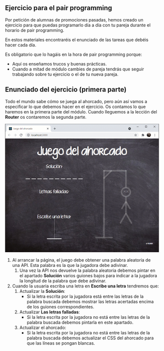 ## Ejercicio para el pair programming

Por petición de alumnas de promociones pasadas, hemos creado un ejercicio para que puedas programarlo día a día con tu pareja durante el horario de pair programming.

En estos materiales encontraréis el enunciado de las tareas que debéis hacer cada día.

Es obligatorio que lo hagáis en la hora de pair programming porque:

- Aquí os enseñamos trucos y buenas prácticas.
- Cuando a mitad de módulo cambies de pareja tendrás que seguir trabajando sobre tu ejercicio o el de tu nueva pareja.

## Enunciado del ejercicio (primera parte)

Todo el mundo sabe cómo se juega al ahorcado, pero aún así vamos a especificar lo que debemos hacer en el ejercicio. Os contamos lo que haremos en la primera parte del módulo. Cuando lleguemos a la lección del **Router** os contaremos la segunda parte.

![](./react_ejercicio_ahorcado_enunciado-01.gif)

1. Al arrancar la página, el juego debe obtener una palabra aleatoria de una API. Esta palabra es la que la jugadora debe adivinar.
   1. Una vez la API nos devuelve la palabra aleatoria debemos pintar en el apartado **Solución** varios guiones bajos para indicar a la jugadora la longitud de la palabra que debe adivinar.
1. Cuando la usuaria escriba una letra en **Escribe una letra** tendremos que:
   1. Actualizar la **Solución**:
      - Si la letra escrita por la jugadora está entre las letras de la palabra buscada debemos mostrar las letras acertadas encima de los guiones correspondientes.
   1. Actualizar **Las letras falladas**:
      - Si la letra escrita por la jugadora no está entre las letras de la palabra buscada debemos pintarla en este apartado.
   1. Actualizar el ahorcado:
      - Si la letra escrita por la jugadora no está entre las letras de la palabra buscada debemos actualizar el CSS del ahorcado para que las líneas se pongan blancas.
